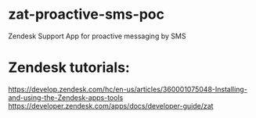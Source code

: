 # zat-proactive-sms-poc
Zendesk Support App for proactive messaging by SMS

# Zendesk tutorials:
https://develop.zendesk.com/hc/en-us/articles/360001075048-Installing-and-using-the-Zendesk-apps-tools
https://developer.zendesk.com/apps/docs/developer-guide/zat
